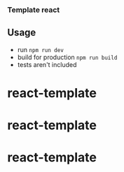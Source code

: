 ### Template react 

## Usage
- run `npm run dev`
- build for production `npm run build`
- tests aren't included 
# react-template
# react-template
# react-template
